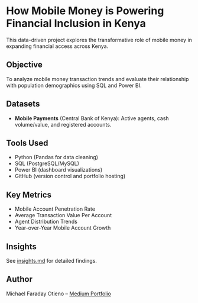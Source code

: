 # How Mobile Money is Powering Financial Inclusion in Kenya

This data-driven project explores the transformative role of mobile money in expanding financial access across Kenya.

## Objective

To analyze mobile money transaction trends and evaluate their relationship with population demographics using SQL and Power BI.

## Datasets

- **Mobile Payments** (Central Bank of Kenya): Active agents, cash volume/value, and registered accounts.

## Tools Used

- Python (Pandas for data cleaning)
- SQL (PostgreSQL/MySQL)
- Power BI (dashboard visualizations)
- GitHub (version control and portfolio hosting)

## Key Metrics

- Mobile Account Penetration Rate
- Average Transaction Value Per Account
- Agent Distribution Trends
- Year-over-Year Mobile Account Growth

## Insights

See [insights.md](./insights.md) for detailed findings.

## Author

Michael Faraday Otieno – [Medium Portfolio](https://medium.com/@iamfaradayotieno)
